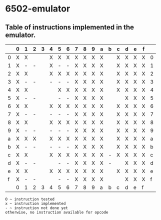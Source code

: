 # 6502-emulator
## Table of instructions implemented in the emulator.

|   | 0 | 1 | 2 | 3 | 4 | 5 | 6 | 7 | 8 | 9 | a | b | c | d | e | f |   |
|---|---|---|---|---|---|---|---|---|---|---|---|---|---|---|---|---|---|
| 0 | X | X |   |   | X | X | X | X | X | X | X |   | X | X | X | X | 0 |
| 1 | X | - | - |   | X | - | - | X | X | X | X |   | X | X | X | X | 1 |
| 2 | X | X |   |   | X | X | X | X | X | X | X |   | X | X | X | X | 2 |
| 3 | X | - | - |   | - | - | - | X | X | X | X |   | X | X | X | X | 3 |
| 4 | X | X |   |   |   | X | X | X | X | X | X |   | X | X | X | X | 4 |
| 5 | X | - | - |   |   | - | - | X | X | X | X |   |   | X | X | X | 5 |
| 6 | X | X |   |   | X | X | X | X | X | X | X |   | X | X | X | X | 6 |
| 7 | X | - | - |   | - | - | - | X | X | X | X |   | X | X | X | X | 7 |
| 8 | X | X |   |   | X | X | X | X | X | X | X |   | X | X | X | X | 8 |
| 9 | X | - | - |   | - | - | - | X | X | X | X |   | X | X | X | X | 9 |
| a | X | X | X |   | X | X | X | X | X | X | X |   | X | X | X | X | a |
| b | X | - | - |   | - | - | - | X | X | X | X |   | X | X | X | X | b |
| c | X | X |   |   | X | X | X | X | X | X | X | - | X | X | X | X | c |
| d | X | - | - |   |   | - | - | X | X | X | X | - |   | X | X | X | d |
| e | X | X |   |   | X | X | X | X | X | X | X |   | X | X | X | X | e |
| f | X | - | - |   |   | - | - | X | X | X | X |   |   | X | X | X | f |
|   | 0 | 1 | 2 | 3 | 4 | 5 | 6 | 7 | 8 | 9 | a | b | c | d | e | f |   |

`O ~ instruction tested`  
`x ~ instruction implemented`  
`- ~ instruction not done yet`  
`otherwise, no instruction available for opcode`





















